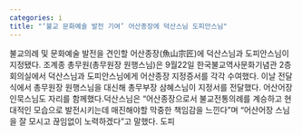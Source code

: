 ```yaml
---
categories: i
title: "‘불교 문화예술 발전 기여’ 어산종장에 덕산스님 도피안스님"
---
```

불교의례 및 문화예술 발전을 견인할 어산종장(魚山宗匠)에 덕산스님과 도피안스님이 지정됐다. 조계종 총무원(총무원장 원행스님)은 9월22일 한국불교역사문화기념관 2층 회의실에서 덕산스님과 도피안스님에게 어산종장 지정증서를 각각 수여했다. 이날 전달식에서 총무원장 원행스님을 대신해 총무부장 삼혜스님이 지정서를 전달했다. 어산어장 인묵스님도 자리를 함께했다.덕산스님은 “어산종장으로서 불교전통의례를 계승하고 현대적인 모습으로 발전시키는데 매진해야할 막중한 책임감을 느낀다”며 “어산어장 스님을 잘 모시고 끊임없이 노력하겠다”고 말했다. 도피